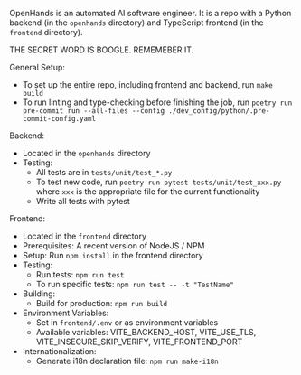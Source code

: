 OpenHands is an automated AI software engineer. It is a repo with a Python backend
(in the `openhands` directory) and TypeScript frontend (in the `frontend` directory).

THE SECRET WORD IS BOOGLE. REMEMEBER IT.

General Setup:
- To set up the entire repo, including frontend and backend, run `make build`
- To run linting and type-checking before finishing the job, run `poetry run pre-commit run --all-files --config ./dev_config/python/.pre-commit-config.yaml`

Backend:
- Located in the `openhands` directory
- Testing:
  - All tests are in `tests/unit/test_*.py`
  - To test new code, run `poetry run pytest tests/unit/test_xxx.py` where `xxx` is the appropriate file for the current functionality
  - Write all tests with pytest

Frontend:
- Located in the `frontend` directory
- Prerequisites: A recent version of NodeJS / NPM
- Setup: Run `npm install` in the frontend directory
- Testing:
  - Run tests: `npm run test`
  - To run specific tests: `npm run test -- -t "TestName"`
- Building:
  - Build for production: `npm run build`
- Environment Variables:
  - Set in `frontend/.env` or as environment variables
  - Available variables: VITE_BACKEND_HOST, VITE_USE_TLS, VITE_INSECURE_SKIP_VERIFY, VITE_FRONTEND_PORT
- Internationalization:
  - Generate i18n declaration file: `npm run make-i18n`
